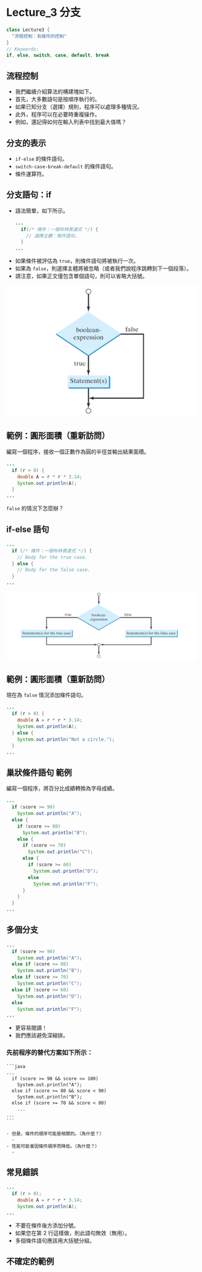 # Lecture_3 分支
  ```java
  class Lecture3 {
    "流程控制：有條件的控制"
  }
  // Keywords:
  if, else, switch, case, default, break
  ```

## 流程控制
  - 我們繼續介紹算法的構建塊如下。
  - 首先，大多數語句是按順序執行的。
  - 如果已知分支（選擇）規則，程序可以處理多種情況。
  - 此外，程序可以在必要時重複操作。
  - 例如，還記得如何在輸入列表中找到最大值嗎？

## 分支的表示
  - `if-else` 的條件語句。
  - `switch-case-break-default` 的條件語句。
  - 條件運算符。

## 分支語句：if
  - 語法簡單，如下所示。
    ```java
    ...
      if(/* 條件：一個布林表達式 */) {
        // 選擇主體：條件語句。
      }
    ...
    ```
  - 如果條件被評估為 `true`，則條件語句將被執行一次。
  - 如果為 `false`，則選擇主體將被忽略（或者我們說程序跳轉到下一個段落）。
  - 請注意，如果正文僅包含單個語句，則可以省略大括號。

  ![image_3-1](./image/image_3-1.png)

## 範例：圓形面積（重新訪問）
  編寫一個程序，接收一個正數作為圓的半徑並輸出結果面積。

  ```java
  ...
    if (r > 0) {
      double A = r * r * 3.14;
      System.out.println(A);
    }
  ...
  ```

  `false` 的情況下怎麼辦？

## if-else 語句
  ```java
  ...
    if (/* 條件：一個布林表達式 */) {
      // Body for the true case.
    } else {
      // Body for the false case.
    }
  ...
  ```

  ![image_3-2](./image/image_3-2.png)

## 範例：圓形面積（重新訪問）
  現在為 `false` 情況添加條件語句。

  ```java
  ...
    if (r > 0) {
      double A = r * r * 3.14;
      System.out.println(A);
    } else {
      System.out.println("Not a circle.");
    }
  ...
  ```

## 巢狀條件語句 範例
  編寫一個程序，將百分比成績轉換為字母成績。

  ```java
  ...
    if (score >= 90)
      System.out.println("A");
    else {
      if (score >= 80)
        System.out.println("B");
      else {
        if (score >= 70)
          System.out.println("C");
        else {
          if (score >= 60)
            System.out.println("D");
          else
            System.out.println("F");
        }
      }
    }
  ...
  ```

## 多個分支
  ```java
  ...
    if (score >= 90)
      System.out.println("A");
    else if (score >= 80)
      System.out.println("B");
    else if (score >= 70)
      System.out.println("C");
    else if (score >= 60)
      System.out.println("D");
    else
      System.out.println("F");
  ...
  ```

  - 更容易閱讀！
  - 我們應該避免深縮排。

  ### 先前程序的替代方案如下所示：
    ```java
    ...
      if (score >= 90 && score <= 100)
        System.out.println("A");
      else if (score >= 80 && score < 90)
        System.out.println("B");
      else if (score >= 70 && score < 80)
        ...
    ...
    ```

    - 但是，條件的順序可能是相關的。（為什麼？）
      - 
    - 性能可能會因條件順序而降低。（為什麼？）
      - 

## 常見錯誤
  ```java
  ...
    if (r > 0);
      double A = r * r * 3.14;
      System.out.println(A);
  ...
  ```

  - 不要在條件後方添加分號。
  - 如果您在第 2 行這樣做，則此語句無效（無用）。
  - 多個條件語句應該用大括號分組。

## 不確定的範例
  